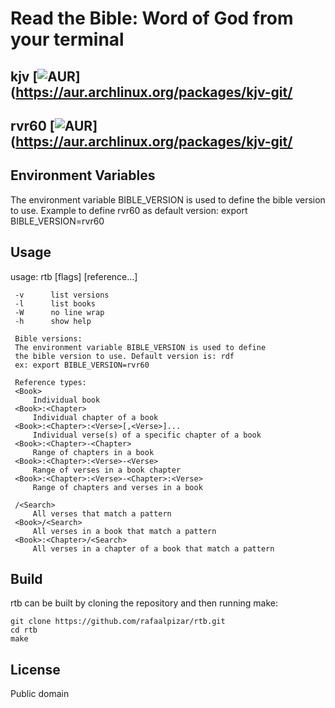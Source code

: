 # Read the Bible: Word of God from your terminal

## kjv [![AUR](https://img.shields.io/badge/AUR-kjv--git-blue.svg)](https://aur.archlinux.org/packages/kjv-git/
## rvr60 [![AUR](https://img.shields.io/badge/AUR-kjv--git-blue.svg)](https://aur.archlinux.org/packages/kjv-git/

## Environment Variables
The environment variable BIBLE_VERSION is used to define the bible version to use.
Example to define rvr60 as default version:
export BIBLE_VERSION=rvr60
<then run the program>

## Usage

   usage: rtb [flags] [reference...]

     -v      list versions
     -l      list books
     -W      no line wrap
     -h      show help

     Bible versions:
	 The environment variable BIBLE_VERSION is used to define
	 the bible version to use. Default version is: rdf
	 ex: export BIBLE_VERSION=rvr60

     Reference types:
	 <Book>
	     Individual book
	 <Book>:<Chapter>
	     Individual chapter of a book
	 <Book>:<Chapter>:<Verse>[,<Verse>]...
	     Individual verse(s) of a specific chapter of a book
	 <Book>:<Chapter>-<Chapter>
	     Range of chapters in a book
	 <Book>:<Chapter>:<Verse>-<Verse>
	     Range of verses in a book chapter
	 <Book>:<Chapter>:<Verse>-<Chapter>:<Verse>
	     Range of chapters and verses in a book

	 /<Search>
	     All verses that match a pattern
	 <Book>/<Search>
	     All verses in a book that match a pattern
	 <Book>:<Chapter>/<Search>
	     All verses in a chapter of a book that match a pattern


## Build

rtb can be built by cloning the repository and then running make:

    git clone https://github.com/rafaalpizar/rtb.git
    cd rtb
    make

## License
Public domain
